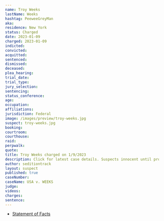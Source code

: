 ```yaml
---
name: Troy Weeks
lastName: Weeks
hashtag: PeeweeGreyMan
aka:
residence: New York
status: Charged
date: 2023-01-09
charged: 2023-01-09
indicted:
convicted:
acquitted:
sentenced:
dismissed:
deceased:
plea_hearing:
trial_date:
trial_type:
jury_selection:
sentencing:
status_conference:
age:
occupation:
affiliations:
jurisdiction: Federal
image: /images/preview/troy-weeks.jpg
suspect: troy-weeks.jpg
booking:
courtroom:
courthouse:
raid:
perpwalk:
quote:
title: Troy Weeks charged on 1/9/2023
description: Click for latest case details. Suspects innocent until proven guilty.
author: seditiontrack
layout: suspect
published: true
caseNumber: 
caseName: USA v. WEEKS
judge:
videos:
charges:
sentence:
---
```

- [Statement of Facts](https://storage.courtlistener.com/recap/gov.uscourts.dcd.250841/gov.uscourts.dcd.250841.1.1_1.pdf)
